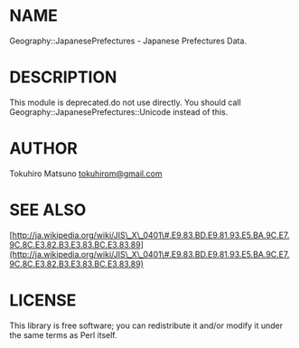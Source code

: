 # NAME

Geography::JapanesePrefectures - Japanese Prefectures Data.

# DESCRIPTION

This module is deprecated.do not use directly.
You should call Geography::JapanesePrefectures::Unicode instead of this.

# AUTHOR

Tokuhiro Matsuno <tokuhirom@gmail.com>

# SEE ALSO

[http://ja.wikipedia.org/wiki/JIS\_X\_0401\#.E9.83.BD.E9.81.93.E5.BA.9C.E7.9C.8C.E3.82.B3.E3.83.BC.E3.83.89](http://ja.wikipedia.org/wiki/JIS\_X\_0401\#.E9.83.BD.E9.81.93.E5.BA.9C.E7.9C.8C.E3.82.B3.E3.83.BC.E3.83.89)

# LICENSE

This library is free software; you can redistribute it and/or modify
it under the same terms as Perl itself.
